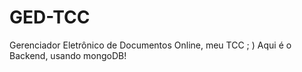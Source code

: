 # GED-TCC
Gerenciador Eletrônico de Documentos Online, meu TCC ; )
Aqui é o Backend, usando mongoDB!

